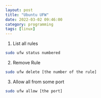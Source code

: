 ```yaml
---
layout: post
title: "Ubuntu UFW"
date: 2022-03-02 09:46:00
category: programming
tags: [linux]
---
```


1. List all rules
```bash
sudo ufw status numbered
```

2. Remove Rule
```bash
sudo ufw delete [the number of the rule]
```

3. Allow all from some port
```bash
sudo ufw allow [the port]
```


[jekyll]: http://jekyllrb.com
[jekyll-gh]: https://github.com/jekyll/jekyll
[jekyll-help]: https://github.com/jekyll/jekyll-help

